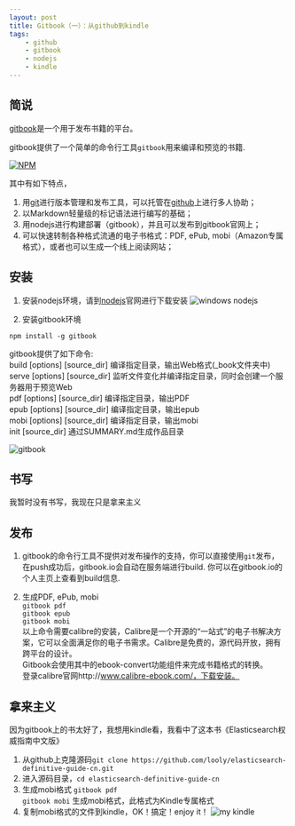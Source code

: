 ```yaml
---
layout: post
title: Gitbook（一）：从github到kindle
tags:
    - github
    - gitbook
    - nodejs
    - kindle
---
```




## 简说 ##


[gitbook](https://www.gitbook.io/)是一个用于发布书籍的平台。  

gitbook提供了一个简单的命令行工具`gitbook`用来编译和预览的书籍.

[![NPM](http://7u2ivm.com1.z0.glb.clouddn.com/@/201502/gitbook.png)](https://nodei.co/npm/gitbook/)


其中有如下特点，

1. 用[git](http://git-scm.com/ "git")进行版本管理和发布工具，可以托管在[github](https://github.com/ "github")上进行多人协助；
2. 以Markdown轻量级的标记语法进行编写的基础；
3. 用nodejs进行构建部署（gitbook），并且可以发布到gitbook官网上；
4. 可以快速转制各种格式流通的电子书格式：PDF, ePub, mobi（Amazon专属格式），或者也可以生成一个线上阅读网站；



## 安装 ##

1. 安装nodejs环境，请到[nodejs](http://nodejs.org/download/ "nodejs")官网进行下载安装
![windows nodejs](http://7u2ivm.com1.z0.glb.clouddn.com/@/2015/nodejs.png)

2. 安装gitbook环境

`npm install -g gitbook`


gitbook提供了如下命令:    
build [options] [source_dir] 编译指定目录，输出Web格式(_book文件夹中)    
serve [options] [source_dir] 监听文件变化并编译指定目录，同时会创建一个服务器用于预览Web    
pdf [options] [source_dir] 编译指定目录，输出PDF    
epub [options] [source_dir] 编译指定目录，输出epub	    
mobi [options] [source_dir] 编译指定目录，输出mobi	    
init [source_dir]   通过SUMMARY.md生成作品目录    
	
![gitbook](http://7u2ivm.com1.z0.glb.clouddn.com/@/2015/gitbook2.png)


## 书写

我暂时没有书写，我现在只是拿来主义

## 发布

1. gitbook的命令行工具不提供对发布操作的支持，你可以直接使用`git`发布，
在push成功后，gitbook.io会自动在服务端进行build. 你可以在gitbook.io的个人主页上查看到build信息.
  
2. 生成PDF, ePub, mobi    
`gitbook pdf`    
`gitbook epub`    
`gitbook mobi`    
以上命令需要calibre的安装，Calibre是一个开源的“一站式”的电子书解决方案，它可以全面满足你的电子书需求。Calibre是免费的，源代码开放，拥有跨平台的设计。   
Gitbook会使用其中的ebook-convert功能组件来完成书籍格式的转换。   
登录calibre官网http://www.calibre-ebook.com/，下载安装。    


## 拿来主义

因为gitbook上的书太好了，我想用kindle看，我看中了这本书《Elasticsearch权威指南中文版》


1. 从github上克隆源码`git clone https://github.com/looly/elasticsearch-definitive-guide-cn.git`    
2. 进入源码目录，`cd elasticsearch-definitive-guide-cn`     
3. 生成mobi格式 `gitbook pdf`  
`gitbook mobi` 生成mobi格式，此格式为Kindle专属格式
4. 复制mobi格式的文件到kindle，OK！搞定！enjoy it！
![my kindle](http://7u2ivm.com1.z0.glb.clouddn.com/@/2015/IMG_20150202_171118.jpg)